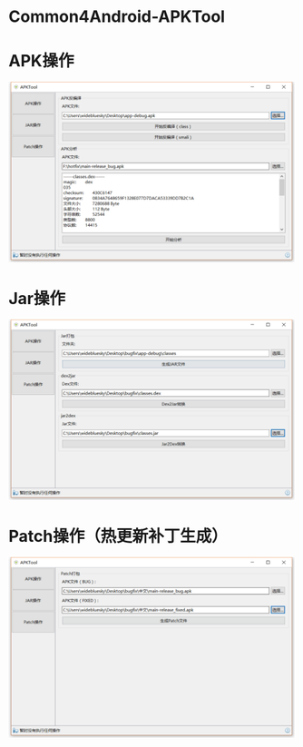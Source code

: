 # Common4Android-APKTool


# APK操作

<p align="center" >
  <img width="800" src="https://github.com/widebluesky/Common4Android-APKTool/blob/gh-pages/res/screen_shot_01.png?raw=true">
</p>


# Jar操作

<p align="center" >
  <img width="800" src="https://github.com/widebluesky/Common4Android-APKTool/blob/gh-pages/res/screen_shot_02.png?raw=true">
</p>


# Patch操作（热更新补丁生成）

<p align="center" >
  <img width="800" src="https://github.com/widebluesky/Common4Android-APKTool/blob/gh-pages/res/screen_shot_03.png?raw=true">
</p>
